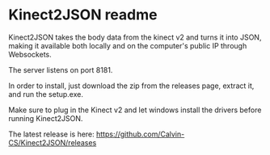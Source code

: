 # Kinect2JSON readme

Kinect2JSON takes the body data from the kinect v2 and turns it into JSON, making it available both locally and on the computer's public IP through Websockets.

The server listens on port 8181.

In order to install, just download the zip from the releases page, extract it, and run the setup.exe.

Make sure to plug in the Kinect v2 and let windows install the drivers before running Kinect2JSON.

The latest release is here: https://github.com/Calvin-CS/Kinect2JSON/releases